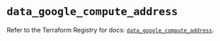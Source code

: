 # `data_google_compute_address`

Refer to the Terraform Registry for docs: [`data_google_compute_address`](https://registry.terraform.io/providers/drfaust92/google/4.16.4/docs/data-sources/compute_address).
